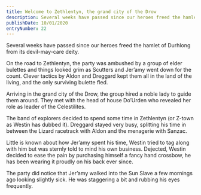 ```yaml
---
title: Welcome to Zethlentyn, the grand city of the Drow
description: Several weeks have passed since our heroes freed the hamlet of Durhlong from its devil-may-care deity...
publishDate: 10/01/2020
entryNumber: 22
---
```


Several weeks have passed since our heroes freed the hamlet of Durhlong from its devil-may-care deity.

On the road to Zethlentyn, the party was ambushed by a group of elder bulettes and things looked grim as Scutters and Jer’amy went down for the count. Clever tactics by Aldon and Dreggard kept them all in the land of the living, and the only surviving bulette fled.

Arriving in the grand city of the Drow, the group hired a noble lady to guide them around. They met with the head of house Do’Urden who revealed her role as leader of the Celestilites.

The band of explorers decided to spend some time in Zethlentyn (or Z-town as Westin has dubbed it). Dreggard stayed very busy, splitting his time in between the Lizard racetrack with Aldon and the menagerie with Sanzac.

Little is known about how Jer’amy spent his time, Westin tried to tag along with him but was sternly told to mind his own business. Dejected, Westin decided to ease the pain by purchasing himself a fancy hand crossbow, he has been wearing it proudly on his back ever since.

The party did notice that Jer’amy walked into the Sun Slave a few mornings ago looking slightly sick. He was staggering a bit and rubbing his eyes frequently.
